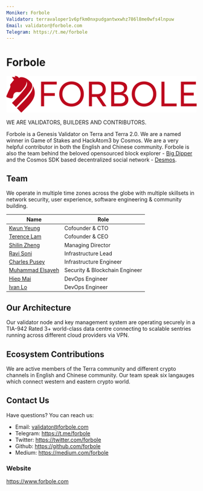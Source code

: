 ```yaml
---
Moniker: Forbole
Validator: terravaloper1v6pfkm0nxpudgantwxwhz786l8me0wfs4lnpuw
Email: validator@forbole.com
Telegram: https://t.me/forbole
---
```


# Forbole

![Forbole logo](./forbole-logo.png)

WE ARE VALIDATORS, BUILDERS AND CONTRIBUTORS.

Forbole is a Genesis Validator on Terra and Terra 2.0. We are a named winner in Game of Stakes and HackAtom3 by Cosmos. We are a very helpful contributor in both the English and Chinese community. Forbole is also the team behind the beloved opensourced block explorer - [Big Dipper](https://github.com/forbole/big-dipper) and the Cosmos SDK based decentralized social network - [Desmos](https://github.com/desmos-labs/desmos).

## Team

We operate in multiple time zones across the globe with multiple skillsets in network security, user experience, software engineering & community building.

| Name                                                | Role                           |
| --------------------------------------------------- | ------------------------------ |
| [Kwun Yeung](https://github.com/kwunyeung)          | Cofounder & CTO                |
| [Terence Lam](https://twitter.com/terencesflam)     | Cofounder & CEO                |
| [Shilin Zheng](https://twitter.com/Zheng_Shilin)    | Managing Director              |
| [Ravi Soni](https://github.com/rav-11)              | Infrastructure Lead            |
| [Charles Pusey](https://github.com/Blutacktack)     | Infrastructure Engineer        |
| [Muhammad Elsayeh](https://github.com/Sayeh-1337)   | Security & Blockchain Engineer |
| [Hiep Mai](https://github.com/maiquanghiep)         | DevOps Engineer                |
| [Ivan Lo](https://github.com/Naviolp)               | DevOps Engineer                |

## Our Architecture

Our validator node and key management system are operating securely in a TIA-942 Rated 3+ world-class data centre connecting to scalable sentries running across different cloud providers via VPN.

## Ecosystem Contributions

We are active members of the Terra community and different crypto channels in English and Chinese community. Our team speak six langauges which connect western and eastern crypto world.

## Contact Us

Have questions? You can reach us:

- Email: validator@forbole.com
- Telegram: https://t.me/forbole
- Twitter: https://twitter.com/forbole
- Github: https://github.com/forbole
- Medium: https://medium.com/forbole

### Website

https://www.forbole.com